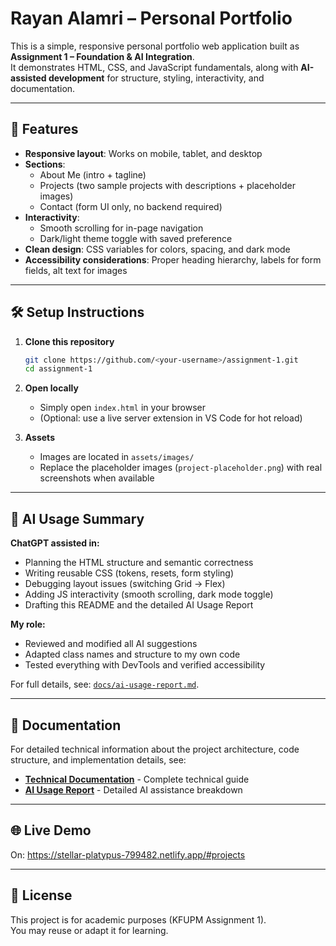 # Rayan Alamri – Personal Portfolio

This is a simple, responsive personal portfolio web application built as **Assignment 1 – Foundation & AI Integration**.  
It demonstrates HTML, CSS, and JavaScript fundamentals, along with **AI-assisted development** for structure, styling, interactivity, and documentation.

---

## 🚀 Features

- **Responsive layout**: Works on mobile, tablet, and desktop
- **Sections**:
  - About Me (intro + tagline)
  - Projects (two sample projects with descriptions + placeholder images)
  - Contact (form UI only, no backend required)
- **Interactivity**:
  - Smooth scrolling for in-page navigation
  - Dark/light theme toggle with saved preference
- **Clean design**: CSS variables for colors, spacing, and dark mode
- **Accessibility considerations**: Proper heading hierarchy, labels for form fields, alt text for images

---

## 🛠 Setup Instructions

1. **Clone this repository**
   ```bash
   git clone https://github.com/<your-username>/assignment-1.git
   cd assignment-1
   ```

2. **Open locally**
   - Simply open `index.html` in your browser
   - (Optional: use a live server extension in VS Code for hot reload)

3. **Assets**
   - Images are located in `assets/images/`
   - Replace the placeholder images (`project-placeholder.png`) with real screenshots when available

---

## 🤖 AI Usage Summary

**ChatGPT assisted in:**
- Planning the HTML structure and semantic correctness
- Writing reusable CSS (tokens, resets, form styling)
- Debugging layout issues (switching Grid → Flex)
- Adding JS interactivity (smooth scrolling, dark mode toggle)
- Drafting this README and the detailed AI Usage Report

**My role:**
- Reviewed and modified all AI suggestions
- Adapted class names and structure to my own code
- Tested everything with DevTools and verified accessibility

For full details, see: [`docs/ai-usage-report.md`](docs/ai-usage-report.md).

---

## 📄 Documentation

For detailed technical information about the project architecture, code structure, and implementation details, see:

- **[Technical Documentation](docs/technical-documentation.md)** - Complete technical guide
- **[AI Usage Report](docs/ai-usage-report.md)** - Detailed AI assistance breakdown

---

## 🌐 Live Demo

On: https://stellar-platypus-799482.netlify.app/#projects

---

## 📄 License

This project is for academic purposes (KFUPM Assignment 1).  
You may reuse or adapt it for learning.